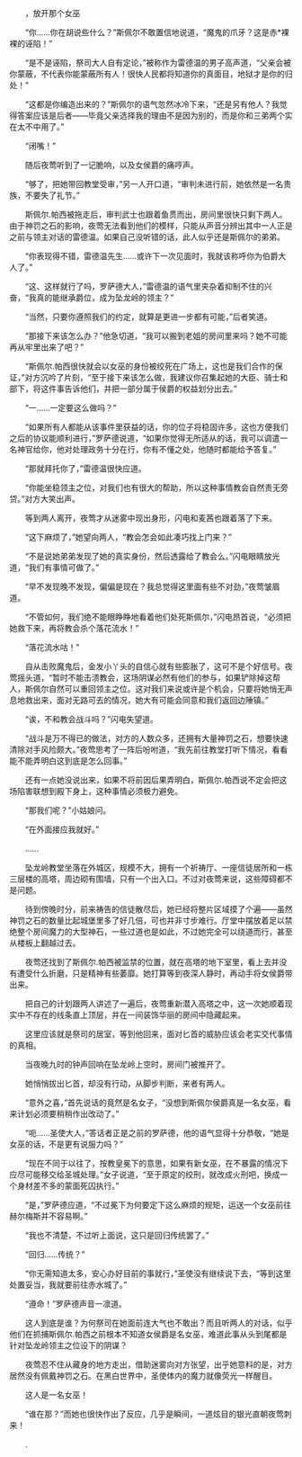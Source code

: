 　　，放开那个女巫

　　“你……你在胡说些什么？”斯佩尔不敢置信地说道，“魔鬼的爪牙？这是赤*裸裸的诬陷！”

　　“是不是诬陷，祭司大人自有定论，”被称作为雷德温的男子高声道，“父亲会被你蒙蔽，不代表你能蒙蔽所有人！很快人民都将知道你的真面目，地狱才是你的归处！”

　　“这都是你编造出来的？”斯佩尔的语气忽然冰冷下来，“还是另有他人？我觉得答案应该是后者——毕竟父亲选择我的理由不是因为别的，而是你和三弟两个实在太不中用了。”

　　“闭嘴！”

　　随后夜莺听到了一记脆响，以及女侯爵的痛哼声。

　　“够了，把她带回教堂受审，”另一人开口道，“审判未进行前，她依然是一名贵族，不要失了礼节。”

　　斯佩尔.帕西被拖走后，审判武士也跟着鱼贯而出，房间里很快只剩下两人。由于神罚之石的影响，夜莺无法看到他们的模样，只能从声音分辨出其中一人正是之前与领主对话的雷德温。如果自己没听错的话，此人似乎还是斯佩尔的弟弟。

　　“你表现得不错，雷德温先生……或许下一次见面时，我就该称呼你为伯爵大人了。”

　　“这、这样就行了吗，罗萨德大人，”雷德温的语气里夹杂着抑制不住的兴奋，“我真的能继承爵位，成为坠龙岭的领主？”

　　“当然，只要你遵照我们的约定，就算是更进一步都有可能，”后者笑道。

　　“那接下来该怎么办？”他急切道，“我可以搬到老姐的房间里来吗？她不可能再从牢里出来了吧？”

　　“斯佩尔.帕西很快就会以女巫的身份被绞死在广场上，这也是我们合作的保证，”对方沉吟了片刻，“至于接下来该怎么做，我建议你召集起她的大臣、骑士和部下，将这件事告诉他们，并把一部分属于侯爵的权益划分出去。”

　　“一……一定要这么做吗？”

　　“如果所有人都能从该事件里获益的话，你的位子将稳固许多，这也方便我们之后的协议能顺利进行，”罗萨德说道，“如果你觉得无所适从的话，我可以调遣一名神官给你，他对处理政务十分在行，你有不懂之处，他随时都能给予答复。”

　　“那就拜托你了，”雷德温很快应道。

　　“你能坐稳领主之位，对我们也有很大的帮助，所以这种事情教会自然责无旁贷。”对方大笑出声。

　　等到两人离开，夜莺才从迷雾中现出身形，闪电和麦茜也跟着落了下来。

　　“这下麻烦了，”她望向两人，“教会怎会如此凑巧找上门来？”

　　“不是说她弟弟发现了她的真实身份，然后透露给了教会么。”闪电眼睛放光道，“我们有事情可做了。”

　　“早不发现晚不发现，偏偏是现在？我总觉得这里面有些不对劲，”夜莺皱眉道。

　　“不管如何，我们绝不能眼睁睁地看着他们处死斯佩尔，”闪电昂首说，“必须把她救下来，再将教会杀个落花流水！”

　　“落花流水咕！”

　　自从击败魔鬼后，金发小丫头的自信心就有些膨胀了，这可不是个好信号。夜莺摇头道，“暂时不能击溃教会，这场阴谋必然有他们的参与，如果铲除掉这帮人，斯佩尔自然可以重回领主之位。这对我们来说或许是个机会，只要将她悄无声息地救出来，面对无路可去的情况，她大有可能会同意和我们返回边陲镇。”

　　“诶，不和教会战斗吗？”闪电失望道。

　　“战斗是万不得已的做法，对方的人数众多，还拥有大量神罚之石，想要快速清除对手风险颇大。”夜莺思考了一阵后吩咐道，“我先前往教堂打听下情况，看看能不能弄明白这到底是怎么回事。”

　　还有一点她没说出来，如果不将前因后果弄明白，斯佩尔.帕西说不定会把这场陷害联想到殿下身上，这种事情必须极力避免。

　　“那我们呢？”小姑娘问。

　　“在外面接应我就好。”

　　……

　　坠龙岭教堂坐落在外城区，规模不大，拥有一个祈祷厅、一座信徒居所和一栋三层楼的高塔，周边砌有围墙，只有一个出入口。不过对夜莺来说，这些障碍都不是问题。

　　待到傍晚时分，前来祷告的信徒散尽后，她已经将整片区域摸了个遍——虽然神罚之石的数量比起城堡里多了好几倍，可也并非寸步难行。厅堂中摆放着足以禁绝整个房间魔力的大型神石，一些过道也是如此，不过她完全可以绕道而行，甚至从楼板上翻越过去。

　　夜莺还找到了斯佩尔.帕西被监禁的位置，就在高塔的地下室里，看上去并没有遭受什么折磨，只是精神有些萎靡。她打算等到夜深人静时，再动手将女侯爵带出来。

　　把自己的计划跟两人讲述了一遍后，夜莺重新潜入高塔之中，这一次她顺着现实中不存在的线条直上顶层，并在一间装饰华丽的房间中隐藏起来。

　　这里应该就是祭司的居室，等到他回来，面对匕首的威胁应该会老实交代事情的真相。

　　当夜晚九时的钟声回响在坠龙岭上空时，房间门被推开了。

　　她悄悄拔出匕首，却没有行动，从脚步判断，来者有两人。

　　“意外之喜，”首先说话的竟然是名女子，“没想到斯佩尔侯爵真是一名女巫，看来计划必须要稍稍作出改动了。”

　　“呃……圣使大人，”答话者正是之前的罗萨德，他的语气显得十分恭敬，“她是女巫的话，不是更有说服力吗？”

　　“现在不同于以往了，按教皇冕下的意思，如果有新女巫，在不暴露的情况下应尽可能移交给圣城处理。”女子说道，“至于原定的绞刑，就改成火刑吧，换成一个身材差不多的蒙面死囚执行。”

　　“是，”罗萨德应道，“不过冕下为何要定下这么麻烦的规矩，运送一个女巫前往赫尔梅斯并不容易啊。”

　　“我也不清楚，不过听上面说，这只是回归传统罢了。”

　　“回归……传统？”

　　“你无需知道太多，安心办好目前的事就行，”圣使没有继续说下去，“等到这里处置妥当，我就要前往赤水城了。”

　　“遵命！”罗萨德声音一凛道。

　　这人到底是谁？为何祭司在她面前连大气也不敢出？而且听两人的对话，似乎他们在抓捕斯佩尔.帕西之前根本不知道女侯爵是名女巫，难道此事从头到尾都是针对坠龙岭领主之位设下的阴谋？

　　夜莺忍不住从藏身的地方走出，借助迷雾向对方张望，出乎她意料的是，对方居然没有佩戴神罚之石。在黑白世界中，圣使体内的魔力就像荧光一样醒目。

　　这人是一名女巫！

　　“谁在那？”而她也很快作出了反应，几乎是瞬间，一道炫目的银光直朝夜莺刺来！

　　.
